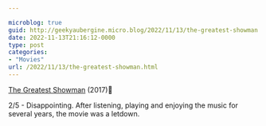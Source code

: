 ```yaml
---

microblog: true
guid: http://geekyaubergine.micro.blog/2022/11/13/the-greatest-showman.html
date: 2022-11-13T21:16:12-0000
type: post
categories:
- "Movies"
url: /2022/11/13/the-greatest-showman.html
---
```

[The Greatest Showman](https://www.imdb.com/title/tt1485796/) (2017)🍿

2/5 - Disappointing. After listening, playing and enjoying the music for several years, the movie was a letdown.
